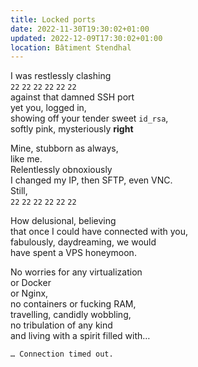 ```yaml
---
title: Locked ports
date: 2022-11-30T19:30:02+01:00
updated: 2022-12-09T17:30:02+01:00
location: Bâtiment Stendhal
---
```

I was restlessly clashing  
`22` `22` `22` `22` `22` `22`  
against that damned SSH port  
yet you, logged in,  
showing off your tender sweet `id_rsa`,  
softly pink, mysteriously **right**

Mine, stubborn as always,  
like me.  
Relentlessly obnoxiously  
I changed my IP, then SFTP, even VNC.  
Still,  
`22` `22` `22` `22` `22` `22`  

How delusional, believing  
that once I could have connected with you,  
fabulously, daydreaming, we would  
have spent a VPS honeymoon.

No worries for any virtualization  
or Docker  
or Nginx,  
no containers or fucking RAM,  
travelling, candidly wobbling,  
no tribulation of any kind  
and living with a spirit filled with…

`… Connection timed out.`

